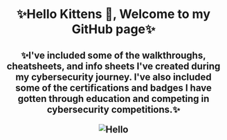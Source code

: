 # <p align="center">✨Hello Kittens 👋, Welcome to my GitHub page✨  
## <p align="center">✨I've included some of the walkthroughs, cheatsheets, and info sheets I've created during my cybersecurity journey. I've also included some of the certifications and badges I have gotten through education and competing in cybersecurity competitions.✨<p align="center">![Hello](https://user-images.githubusercontent.com/50695633/123531801-7af4ee80-d6bc-11eb-83ec-58050df8ff54.gif)</p>


<!--
**SinisterKitten/SinisterKitten** is a ✨ _special_ ✨ repository because its `README.md` (this file) appears on your GitHub profile.

Here are some ideas to get you started:

- 🔭 I’m currently working on ...
- 🌱 I’m currently learning ...
- 👯 I’m looking to collaborate on ...

- 🤔 I’m looking for help with ...
- 💬 Ask me about ...
- 📫 How to reach me: ...
- 😄 Pronouns: ...
- ⚡ Fun fact: ...
-->
